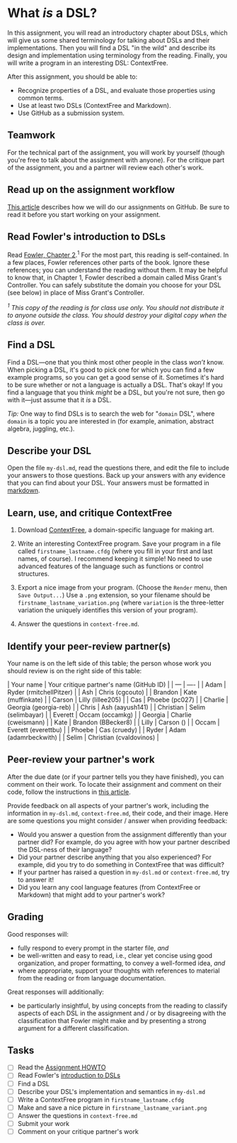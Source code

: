 [assignment howto]: https://sakai.claremont.edu/x/v8BuEq
[fowler]: https://sakai.claremont.edu/access/content/group/CX_mtg_160537/Fowler_Chapter2.pdf
[markdown]: https://github.com/adam-p/markdown-here/wiki/Markdown-Cheatsheet
[pulls]: https://github.com/hmc-cs111-spring2023/what-is-a-DSL/pulls

# What _is_ a DSL?

In this assignment, you will read an introductory chapter about DSLs, which will
give us some shared terminology for talking about DSLs and their
implementations. Then you will find a DSL "in the wild" and describe its design
and implementation using terminology from the reading. Finally, you will write a
program in an interesting DSL: ContextFree.

After this assignment, you should be able to:

- Recognize properties of a DSL, and evaluate those properties using common
  terms.
- Use at least two DSLs (ContextFree and Markdown).
- Use GitHub as a submission system.

## Teamwork

For the technical part of the assignment, you will work by yourself (though you're
free to talk about the assignment with anyone). For the critique part of the
assignment, you and a partner will review each other's work.

## Read up on the assignment workflow

[This article][assignment howto] describes how we will do our assignments on
GitHub. Be sure to read it before you start working on your assignment.

## Read Fowler's introduction to DSLs

Read [Fowler, Chapter 2][fowler].<sup>1</sup> For the most part, this reading is
self-contained. In a few places, Fowler references other parts of the book.
Ignore these references; you can understand the reading without them. It may be
helpful to know that, in Chapter 1, Fowler described a domain called Miss
Grant's Controller. You can safely substitute the domain you choose for your DSL
(see below) in place of Miss Grant's Controller.

_<sup>1</sup> This copy of the reading is for class use only. You should not distribute
it to anyone outside the class. You should destroy your digital copy when the
class is over._

## Find a DSL

Find a DSL—one that you think most other people in the class _won’t_ know.
When picking a DSL, it's good to pick one for which you can find a few
example programs, so you can get a good sense of it. Sometimes it's hard to be
sure whether or not a language is actually a DSL. That's okay! If you find a
language that you think _might_ be a DSL, but you're not sure, then go with
it—just assume that it _is_ a DSL.

_Tip:_ One way to find DSLs is to search the web for "`domain` DSL", where `domain` is a
topic you are interested in (for example, animation, abstract algebra, juggling, etc.).

## Describe your DSL

Open the file `my-dsl.md`, read the questions there, and edit the file to
include your answers to those questions. Back up your answers with any evidence
that you can find about your DSL. Your answers must be formatted in [markdown].

## Learn, use, and critique ContextFree

1. Download [ContextFree](https://www.contextfreeart.org/), a domain-specific language for making art.

2. Write an interesting ContextFree program. Save your program in a file called
   `firstname_lastname.cfdg` (where you fill in your first and last names, of
   course). I recommend keeping it simple! No need to use advanced features of the
   language such as functions or control structures.

3. Export a nice image from your program. (Choose the `Render` menu, then `Save
Output...`) Use a `.png` extension, so your filename should be `
firstname_lastname_variation.png` (where `variation` is the three-letter variation the
   uniquely identifies this version of your program).

4. Answer the questions in `context-free.md`.

## Identify your peer-review partner(s)

Your name is on the left side of this table; the person whose work you should
review is on the right side of this table:

| Your name | Your critique partner's name (GitHub ID) |
| — | —- |
| Adam | Ryder (rmitchellPitzer) |
| Ash | Chris (cgcouto) |
| Brandon | Kate (muffinkate) |
| Carson | Lilly (lillee205) |
| Cas | Phoebe (pc027) |
| Charlie | Georgia (georgia-reb) |
| Chris | Ash (aayush141) |
| Christian | Selim (selimbayar) |
| Everett | Occam (occamkg) |
| Georgia | Charlie (cweismann) |
| Kate | Brandon (BBecker8) |
| Lilly | Carson () |
| Occam | Everett (everettbu) |
| Phoebe | Cas (cruedy) |
| Ryder | Adam (adamrbeckwith) |
| Selim | Christian (cvaldovinos) |

## Peer-review your partner's work

After the due date (or if your partner tells you they have finished), you can comment on
their work. To locate their assignment and comment on their code, follow the instructions
in [this article][assignment howto].

Provide feedback on all aspects of your partner's work, including the information in
`my-dsl.md`, `context-free.md`, their code, and their image. Here are some questions you
might consider / answer when providing feedback:

- Would you answer a question from the assignment differently than your partner
  did? For example, do you agree with how your partner described the DSL-ness of
  their language?
- Did your partner describe anything that you also experienced? For example, did
  you try to do something in ContextFree that was difficult?
- If your partner has raised a question in `my-dsl.md` or `context-free.md`,
  try to answer it!
- Did you learn any cool language features (from ContextFree or Markdown) that
  might add to your partner's work?

## Grading

Good responses will:

- fully respond to every prompt in the starter file, _and_
- be well-written and easy to read, i.e., clear yet concise using good
  organization, and proper formatting, to convey a
  well-formed idea, _and_
- where appropriate, support your thoughts with references to material from
  the reading or from language documentation.

Great responses will additionally:

- be particularly insightful, by using concepts from the reading to classify
  aspects of each DSL in the assignment and / or by disagreeing with the
  classification that Fowler might make and by presenting a strong argument for
  a different classification.

## Tasks

- [ ] Read the [Assignment HOWTO]
- [ ] Read Fowler's [introduction to DSLs][fowler]
- [ ] Find a DSL
- [ ] Describe your DSL's implementation and semantics in `my-dsl.md`
- [ ] Write a ContextFree program in `firstname_lastname.cfdg`
- [ ] Make and save a nice picture in `firstname_lastname_variant.png`
- [ ] Answer the questions in `context-free.md`
- [ ] Submit your work
- [ ] Comment on your critique partner's work
